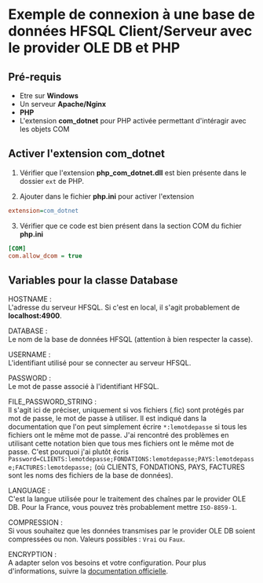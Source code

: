 # Exemple de connexion à une base de données HFSQL Client/Serveur avec le provider OLE DB et PHP

## Pré-requis

- Etre sur **Windows**
- Un serveur **Apache/Nginx**
- **PHP**
- L'extension **com_dotnet** pour PHP activée permettant d'intéragir avec les objets COM

## Activer l'extension com_dotnet

1. Vérifier que l'extension **php_com_dotnet.dll** est bien présente dans le dossier `ext` de PHP.

2. Ajouter dans le fichier **php.ini** pour activer l'extension
```ini
extension=com_dotnet
```

3. Vérifier que ce code est bien présent dans la section COM du fichier **php.ini**

```ini
[COM]
com.allow_dcom = true
```

## Variables pour la classe Database

HOSTNAME :  
L'adresse du serveur HFSQL.
Si c'est en local, il s'agit probablement de **localhost:4900**.

DATABASE :  
Le nom de la base de données HFSQL (attention à bien respecter la casse).

USERNAME :  
L'identifiant utilisé pour se connecter au serveur HFSQL.

PASSWORD :  
Le mot de passe associé à l'identifiant HFSQL.

FILE_PASSWORD_STRING :  
Il s'agit ici de préciser, uniquement si vos fichiers (.fic) sont protégés par mot de passe, le mot de passe à utiliser.
Il est indiqué dans la documentation que l'on peut simplement écrire `*:lemotdepasse` si tous les fichiers ont le même mot de passe.
J'ai rencontré des problèmes en utilisant cette notation bien que tous mes fichiers ont le même mot de passe.
C'est pourquoi j'ai plutôt écris `Password=CLIENTS:lemotdepasse;FONDATIONS:lemotdepasse;PAYS:lemotdepasse;FACTURES:lemotdepasse;` (où CLIENTS, FONDATIONS, PAYS, FACTURES sont les noms des fichiers de la base de données).

LANGUAGE :  
C'est la langue utilisée pour le traitement des chaînes par le provider OLE DB.
Pour la France, vous pouvez très probablement mettre `ISO-8859-1`.

COMPRESSION :  
Si vous souhaitez que les données transmises par le provider OLE DB soient compressées ou non.
Valeurs possibles : `Vrai` ou `Faux`.

ENCRYPTION :  
A adapter selon vos besoins et votre configuration.
Pour plus d'informations, suivre la [documentation officielle](https://doc.pcsoft.fr/fr-fr/?9000059).

